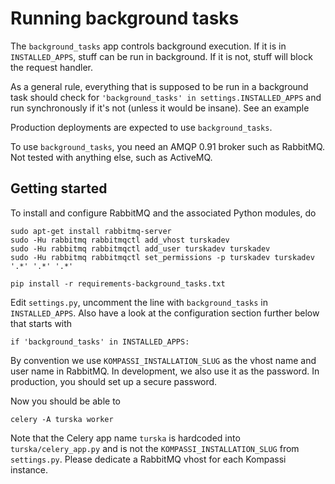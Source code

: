 # Running background tasks

The `background_tasks` app controls background execution. If it is in `INSTALLED_APPS`, stuff can be run in background. If it is not, stuff will block the request handler.

As a general rule, everything that is supposed to be run in a background task should check for `'background_tasks' in settings.INSTALLED_APPS` and run synchronously if it's not (unless it would be insane). See an example

Production deployments are expected to use `background_tasks`.

To use `background_tasks`, you need an AMQP 0.91 broker such as RabbitMQ. Not tested with anything else, such as ActiveMQ.

## Getting started

To install and configure RabbitMQ and the associated Python modules, do

    sudo apt-get install rabbitmq-server
    sudo -Hu rabbitmq rabbitmqctl add_vhost turskadev
    sudo -Hu rabbitmq rabbitmqctl add_user turskadev turskadev
    sudo -Hu rabbitmq rabbitmqctl set_permissions -p turskadev turskadev '.*' '.*' '.*'

    pip install -r requirements-background_tasks.txt

Edit `settings.py`, uncomment the line with `background_tasks` in `INSTALLED_APPS`. Also have a look at the configuration section further below that starts with

    if 'background_tasks' in INSTALLED_APPS:

By convention we use `KOMPASSI_INSTALLATION_SLUG` as the vhost name and user name in RabbitMQ. In development, we also use it as the password. In production, you should set up a secure password.

Now you should be able to

    celery -A turska worker

Note that the Celery app name `turska` is hardcoded into `turska/celery_app.py` and is not the `KOMPASSI_INSTALLATION_SLUG` from `settings.py`. Please dedicate a RabbitMQ vhost for each Kompassi instance.